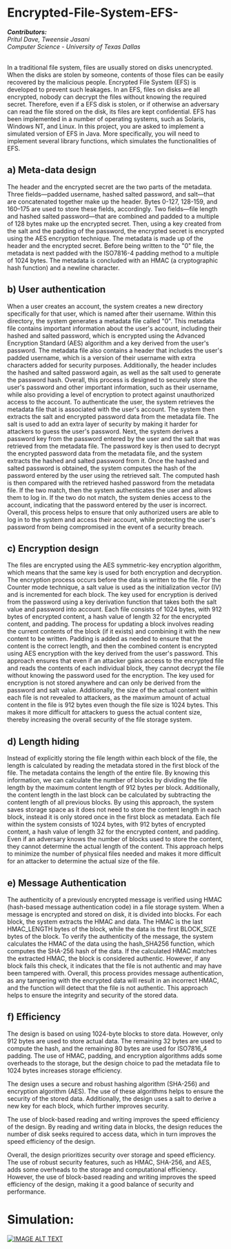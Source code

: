 # Encrypted-File-System-EFS-
<p align="left"><b><i> Contributors: </b><br/>
Pritul Dave, Tweensie Jasani <br/> Computer Science - University of Texas Dallas </i><br/><br/>

In a traditional file system, files are usually stored on disks unencrypted. When the disks are stolen by
someone, contents of those files can be easily recovered by the malicious people.
Encrypted File System (EFS) is developed to prevent such leakages. In an EFS, files on disks are all
encrypted, nobody can decrypt the files without knowing the required secret. Therefore, even if a EFS disk
is stolen, or if otherwise an adversary can read the file stored on the disk, its files are kept confidential. EFS
has been implemented in a number of operating systems, such as Solaris, Windows NT, and Linux.
In this project, you are asked to implement a simulated version of EFS in Java. More specifically, you
will need to implement several library functions, which simulates the functionalities of EFS.

## a) Meta-data design

The header and the encrypted secret are the two parts of the metadata. Three fields—padded username, hashed salted password, and salt—that are concatenated together make up the header. Bytes 0-127, 128-159, and 160–175 are used to store these fields, accordingly.
Two fields—file length and hashed salted password—that are combined and padded to a multiple of 128 bytes make up the encrypted secret. Then, using a key created from the salt and the padding of the password, the encrypted secret is encrypted using the AES encryption technique.
The metadata is made up of the header and the encrypted secret. Before being written to the "0" file, the metadata is next padded with the ISO7816-4 padding method to a multiple of 1024 bytes.
The metadata is concluded with an HMAC (a cryptographic hash function) and a newline character.

## b) User authentication

When a user creates an account, the system creates a new directory specifically for that user, which is named after their username. Within this directory, the system generates a metadata file called "0". This metadata file contains important information about the user's account, including their hashed and salted password, which is encrypted using the Advanced Encryption Standard (AES) algorithm and a key derived from the user's password.
The metadata file also contains a header that includes the user's padded username, which is a version of their username with extra characters added for security purposes. Additionally, the header includes the hashed and salted password again, as well as the salt used to generate the password hash.
Overall, this process is designed to securely store the user's password and other important information, such as their username, while also providing a level of encryption to protect against unauthorized access to the account.
To authenticate the user, the system retrieves the metadata file that is associated with the user's account. The system then extracts the salt and encrypted password data from the metadata file. The salt is used to add an extra layer of security by making it harder for attackers to guess the user's password.
Next, the system derives a password key from the password entered by the user and the salt that was retrieved from the metadata file. The password key is then used to decrypt the encrypted password data from the metadata file, and the system extracts the hashed and salted password from it.
Once the hashed and salted password is obtained, the system computes the hash of the password entered by the user using the retrieved salt. The computed hash is then compared with the retrieved hashed password from the metadata file. If the two match, then the system authenticates the user and allows them to log in. If the two do not match, the system denies access to the account, indicating that the password entered by the user is incorrect.
Overall, this process helps to ensure that only authorized users are able to log in to the system and access their account, while protecting the user's password from being compromised in the event of a security breach.



## c) Encryption design

The files are encrypted using the AES symmetric-key encryption algorithm, which means that the same key is used for both encryption and decryption. The encryption process occurs before the data is written to the file.
For the Counter mode technique, a salt value is used as the initialization vector (IV) and is incremented for each block. The key used for encryption is derived from the password using a key derivation function that takes both the salt value and password into account.
Each file consists of 1024 bytes, with 912 bytes of encrypted content, a hash value of length 32 for the encrypted content, and padding. The process for updating a block involves reading the current contents of the block (if it exists) and combining it with the new content to be written. Padding is added as needed to ensure that the content is the correct length, and then the combined content is encrypted using AES encryption with the key derived from the user's password.
This approach ensures that even if an attacker gains access to the encrypted file and reads the contents of each individual block, they cannot decrypt the file without knowing the password used for the encryption. The key used for encryption is not stored anywhere and can only be derived from the password and salt value.
Additionally, the size of the actual content within each file is not revealed to attackers, as the maximum amount of actual content in the file is 912 bytes even though the file size is 1024 bytes. This makes it more difficult for attackers to guess the actual content size, thereby increasing the overall security of the file storage system.



## d) Length hiding

Instead of explicitly storing the file length within each block of the file, the length is calculated by reading the metadata stored in the first block of the file. The metadata contains the length of the entire file. By knowing this information, we can calculate the number of blocks by dividing the file length by the maximum content length of 912 bytes per block. Additionally, the content length in the last block can be calculated by subtracting the content length of all previous blocks.
By using this approach, the system saves storage space as it does not need to store the content length in each block, instead it is only stored once in the first block as metadata.
Each file within the system consists of 1024 bytes, with 912 bytes of encrypted content, a hash value of length 32 for the encrypted content, and padding. Even if an adversary knows the number of blocks used to store the content, they cannot determine the actual length of the content. This approach helps to minimize the number of physical files needed and makes it more difficult for an attacker to determine the actual size of the file.


## e) Message Authentication

The authenticity of a previously encrypted message is verified using HMAC (hash-based message authentication code) in a file storage system.
When a message is encrypted and stored on disk, it is divided into blocks. For each block, the system extracts the HMAC and data. The HMAC is the last HMAC_LENGTH bytes of the block, while the data is the first BLOCK_SIZE bytes of the block.
To verify the authenticity of the message, the system calculates the HMAC of the data using the hash_SHA256 function, which computes the SHA-256 hash of the data. If the calculated HMAC matches the extracted HMAC, the block is considered authentic. However, if any block fails this check, it indicates that the file is not authentic and may have been tampered with.
Overall, this process provides message authentication, as any tampering with the encrypted data will result in an incorrect HMAC, and the function will detect that the file is not authentic. This approach helps to ensure the integrity and security of the stored data.


## f) Efficiency

The design is based on using 1024-byte blocks to store data. However, only 912 bytes are used to store actual data. The remaining 32 bytes are used to compute the hash, and the remaining 80 bytes are used for ISO7816_4 padding. The use of HMAC, padding, and encryption algorithms adds some overheads to the storage, but the design choice to pad the metadata file to 1024 bytes increases storage efficiency.

The design uses a secure and robust hashing algorithm (SHA-256) and encryption algorithm (AES). The use of these algorithms helps to ensure the security of the stored data. Additionally, the design uses a salt to derive a new key for each block, which further improves security.

The use of block-based reading and writing improves the speed efficiency of the design. By reading and writing data in blocks, the design reduces the number of disk seeks required to access data, which in turn improves the speed efficiency of the design.

Overall, the design prioritizes security over storage and speed efficiency. The use of robust security features, such as HMAC, SHA-256, and AES, adds some overheads to the storage and computational efficiency. However, the use of block-based reading and writing improves the speed efficiency of the design, making it a good balance of security and performance.


# Simulation:
[![IMAGE ALT TEXT](https://i9.ytimg.com/vi_webp/jnXEi089bK4/mq1.webp?sqp=CPSau6AG-oaymwEmCMACELQB8quKqQMa8AEB-AH-CYACpgWKAgwIABABGGUgZShlMA8=&rs=AOn4CLAuwED7uXkJOu9ybv4Thplszz1P9w)]([https://youtu.be/jnXEi089bK4](https://www.youtube.com/watch?v=jnXEi089bK4) "Encrypted File System Simulation")
